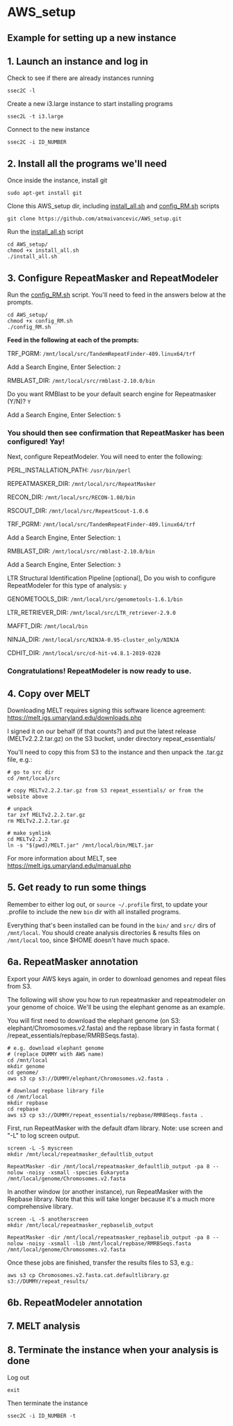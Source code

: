 # AWS_setup

## Example for setting up a new instance

## 1. Launch an instance and log in

Check to see if there are already instances running

```
ssec2C -l
```

Create a new i3.large instance to start installing programs

```
ssec2L -t i3.large
```

Connect to the new instance

```
ssec2C -i ID_NUMBER
```

## 2. Install all the programs we'll need

Once inside the instance, install git

```
sudo apt-get install git
```

Clone this AWS_setup dir, including [install_all.sh](install_all.sh) and [config_RM.sh](config_RM.sh) scripts

```
git clone https://github.com/atmaivancevic/AWS_setup.git
```

Run the [install_all.sh](install_all.sh) script

```
cd AWS_setup/
chmod +x install_all.sh 
./install_all.sh 
```

## 3. Configure RepeatMasker and RepeatModeler

Run the [config_RM.sh](config_RM.sh) script. You'll need to feed in the answers below at the prompts. 

```
cd AWS_setup/
chmod +x config_RM.sh 
./config_RM.sh 
```

**Feed in the following at each of the prompts:**

TRF_PGRM: `/mnt/local/src/TandemRepeatFinder-409.linux64/trf`

Add a Search Engine, Enter Selection: `2`

RMBLAST_DIR: `/mnt/local/src/rmblast-2.10.0/bin`

Do you want RMBlast to be your default search engine for Repeatmasker (Y/N)? `Y`

Add a Search Engine, Enter Selection: `5`

### You should then see confirmation that RepeatMasker has been configured! Yay!

Next, configure RepeatModeler. You will need to enter the following:

PERL_INSTALLATION_PATH: `/usr/bin/perl`

REPEATMASKER_DIR: `/mnt/local/src/RepeatMasker`

RECON_DIR: `/mnt/local/src/RECON-1.08/bin`

RSCOUT_DIR: `/mnt/local/src/RepeatScout-1.0.6`

TRF_PGRM: `/mnt/local/src/TandemRepeatFinder-409.linux64/trf`

Add a Search Engine, Enter Selection: `1`

RMBLAST_DIR: `/mnt/local/src/rmblast-2.10.0/bin`

Add a Search Engine, Enter Selection: `3`

LTR Structural Identification Pipeline [optional], Do you wish to configure RepeatModeler for this type of analysis: `y`

GENOMETOOLS_DIR: `/mnt/local/src/genometools-1.6.1/bin`

LTR_RETRIEVER_DIR: `/mnt/local/src/LTR_retriever-2.9.0`

MAFFT_DIR: `/mnt/local/bin`

NINJA_DIR: `/mnt/local/src/NINJA-0.95-cluster_only/NINJA`

CDHIT_DIR: `/mnt/local/src/cd-hit-v4.8.1-2019-0228`

### Congratulations!  RepeatModeler is now ready to use.

## 4. Copy over MELT

Downloading MELT requires signing this software licence agreement: https://melt.igs.umaryland.edu/downloads.php

I signed it on our behalf (if that counts?) and put the latest release (MELTv2.2.2.tar.gz) on the S3 bucket, under directory repeat_essentials/ 

You'll need to copy this from S3 to the instance and then unpack the .tar.gz file, e.g.:

```
# go to src dir
cd /mnt/local/src

# copy MELTv2.2.2.tar.gz from S3 repeat_essentials/ or from the website above

# unpack
tar zxf MELTv2.2.2.tar.gz
rm MELTv2.2.2.tar.gz

# make symlink
cd MELTv2.2.2
ln -s "$(pwd)/MELT.jar" /mnt/local/bin/MELT.jar
```

For more information about MELT, see https://melt.igs.umaryland.edu/manual.php

## 5. Get ready to run some things

Remember to either log out, or `source ~/.profile` first, to update your .profile to include the new `bin` dir with all installed programs. 

Everything that's been installed can be found in the `bin/` and `src/` dirs of `/mnt/local`. You should create analysis directories & results files on `/mnt/local` too, since $HOME doesn't have much space. 

## 6a. RepeatMasker annotation

Export your AWS keys again, in order to download genomes and repeat files from S3.

The following will show you how to run repeatmasker and repeatmodeler on your genome of choice. We'll be using the elephant genome as an example.

You will first need to download the elephant genome (on S3: elephant/Chromosomes.v2.fasta) and the repbase library in fasta format ( /repeat_essentials/repbase/RMRBSeqs.fasta). 

```
# e.g. download elephant genome
# (replace DUMMY with AWS name)
cd /mnt/local
mkdir genome
cd genome/
aws s3 cp s3://DUMMY/elephant/Chromosomes.v2.fasta .

# download repbase library file
cd /mnt/local
mkdir repbase
cd repbase
aws s3 cp s3://DUMMY/repeat_essentials/repbase/RMRBSeqs.fasta .
``` 

First, run RepeatMasker with the default dfam library. Note: use screen and "-L" to log screen output. 
```
screen -L -S myscreen
mkdir /mnt/local/repeatmasker_defaultlib_output

RepeatMasker -dir /mnt/local/repeatmasker_defaultlib_output -pa 8 --nolow -noisy -xsmall -species Eukaryota /mnt/local/genome/Chromosomes.v2.fasta
```

In another window (or another instance), run RepeatMasker with the Repbase library. Note that this will take longer because it's a much more comprehensive  library. 
```
screen -L -S anotherscreen
mkdir /mnt/local/repeatmasker_repbaselib_output

RepeatMasker -dir /mnt/local/repeatmasker_repbaselib_output -pa 8 --nolow -noisy -xsmall -lib /mnt/local/repbase/RMRBSeqs.fasta /mnt/local/genome/Chromosomes.v2.fasta
```

Once these jobs are finished, transfer the results files to S3, e.g.:
```
aws s3 cp Chromosomes.v2.fasta.cat.defaultlibrary.gz s3://DUMMY/repeat_results/
```

## 6b. RepeatModeler annotation

## 7. MELT analysis

## 8. Terminate the instance when your analysis is done

Log out

```
exit
```

Then terminate the instance

```
ssec2C -i ID_NUMBER -t
```





